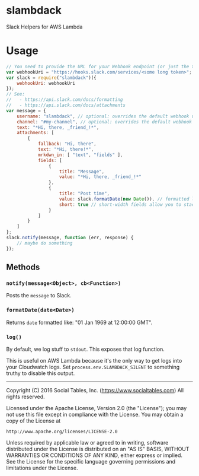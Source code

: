 # slambdack

Slack Helpers for AWS Lambda

# Usage

```js
// You need to provide the URL for your Webhook endpoint (or just the token)
var webhookUri = "https://hooks.slack.com/services/<some long token>";
var slack = require("slambdack")({
	webhookUri: webhookUri
});
// See:
//   - https://api.slack.com/docs/formatting
//   - https://api.slack.com/docs/attachments
var message = {
	username: "slambdack", // optional: overrides the default webhook username
	channel: "#my-channel", // optional: overrides the default webhook channel
	text: "*Hi, there, _friend_!*",
	attachments: [
		{
			fallback: "Hi, there",
			text: "*Hi, there!*",
			mrkdwn_in: [ "text", "fields" ],
			fields: [
				{
					title: "Message",
					value: "*Hi, there, _friend_!*"
				},
				{
					title: "Post time",
					value: slack.formatDate(new Date()), // formatted like: "01 Jan 1969 at 12:00:00 GMT"
					short: true // short-width fields allow you to stack fields side-by-side
				}
			]
		}
	]
};
slack.notify(message, function (err, response) {
	// maybe do something
});
```

## Methods

### `notify(message<Object>, cb<Function>)`

Posts the `message` to Slack.

### `formatDate(date<Date>)`

Returns `date` formatted like: "01 Jan 1969 at 12:00:00 GMT".

### `log()`

By default, we log stuff to `stdout`. This exposes that log function.

This is useful on AWS Lambda because it's the only way to get logs into your
Cloudwatch logs. Set `process.env.SLAMBDACK_SILENT` to something truthy to
disable this output.

- - -

Copyright (C) 2016 Social Tables, Inc. (https://www.socialtables.com) All rights reserved.

Licensed under the Apache License, Version 2.0 (the "License"); you may not use this file except in compliance with the License. You may obtain a copy of the License at

	http://www.apache.org/licenses/LICENSE-2.0

Unless required by applicable law or agreed to in writing, software distributed under the License is distributed on an "AS IS" BASIS, WITHOUT WARRANTIES OR CONDITIONS OF ANY KIND, either express or implied. See the License for the specific language governing permissions and limitations under the License.
